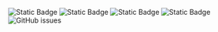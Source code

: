 ![Static Badge](https://img.shields.io/badge/blacklists-60-000000) ![Static Badge](https://img.shields.io/badge/blacklisted-2818751-cc0000) ![Static Badge](https://img.shields.io/badge/whitelisted-2243-00CC00) ![Static Badge](https://img.shields.io/badge/streaming_blacklist-28107-000000) ![GitHub issues](https://img.shields.io/github/issues/fabriziosalmi/blacklists)
